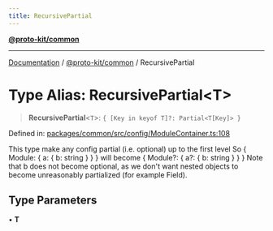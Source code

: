 ```yaml
---
title: RecursivePartial
---
```


[**@proto-kit/common**](../README.md)

***

[Documentation](../../../README.md) / [@proto-kit/common](../README.md) / RecursivePartial

# Type Alias: RecursivePartial\<T\>

> **RecursivePartial**\<`T`\>: `{ [Key in keyof T]?: Partial<T[Key]> }`

Defined in: [packages/common/src/config/ModuleContainer.ts:108](https://github.com/proto-kit/framework/blob/28efa802e3737fc3b77339148b307ef7246f3ef1/packages/common/src/config/ModuleContainer.ts#L108)

This type make any config partial (i.e. optional) up to the first level
So { Module: { a: { b: string } } }
will become
{ Module?: { a?: { b: string } } }
Note that b does not become optional, as we don't want nested objects to
become unreasonably partialized (for example Field).

## Type Parameters

• **T**
